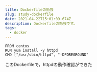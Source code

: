 ```yaml
---
title: Dockerfileの勉強
slug: study-dockerfile
date: 2021-04-22T15:01:09.674Z
description: Dockerfileの勉強です。
tags:
  - docker
---
```

```
FROM centos
RUN yum install -y httpd
CMD ["/usr/sbin/httpd", "-DFOREGROUND"
```

このDockerfileで，httpdの動作確認ができた